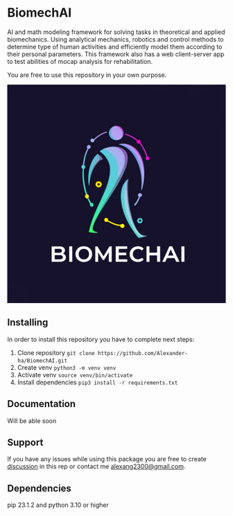 # BiomechAI

AI and math modeling framework for solving tasks in theoretical and applied biomechanics.
Using analytical mechanics, robotics and control methods to determine type of human activities and efficiently model them according to their personal parameters.
This framework also has a web client-server app to test abilities of mocap analysis for rehabilitation.

You are free to use this repository in your own purpose.

![Logotype](./docs/17121977140168fayr9bn.jpg)

## Installing

In order to install this repository you have to complete next steps:

1. Clone repository
 ```git clone https://github.com/Alexander-ha/BiomechAI.git```
2. Create venv
 ```python3 -m venv venv```
3. Activate venv
 ```source venv/bin/activate```
4. Install dependencies
 ```pip3 install -r requirements.txt```

## Documentation
 Will be able soon

## Support
 If you have any issues while using this package you are free to create
 [discussion](https://github.com/Alexander-ha/BiomechAI/issues/new/choose) in this rep or contact me <alexang2300@gmail.com>.

## Dependencies
 pip 23.1.2 and python 3.10 or higher



